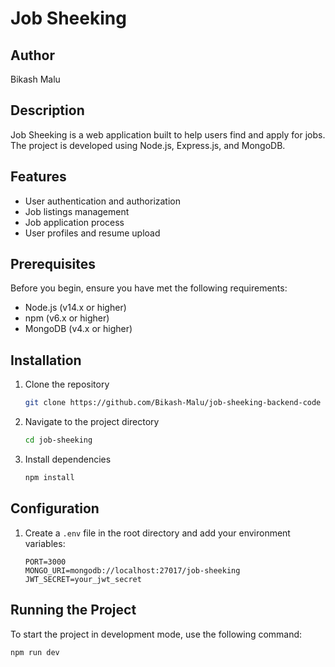 # Job Sheeking

## Author
Bikash Malu

## Description
Job Sheeking is a web application built to help users find and apply for jobs. The project is developed using Node.js, Express.js, and MongoDB.

## Features
- User authentication and authorization
- Job listings management
- Job application process
- User profiles and resume upload

## Prerequisites
Before you begin, ensure you have met the following requirements:
- Node.js (v14.x or higher)
- npm (v6.x or higher)
- MongoDB (v4.x or higher)

## Installation

1. Clone the repository
    ```bash
    git clone https://github.com/Bikash-Malu/job-sheeking-backend-code
    ```

2. Navigate to the project directory
    ```bash
    cd job-sheeking
    ```

3. Install dependencies
    ```bash
    npm install
    ```

## Configuration
1. Create a `.env` file in the root directory and add your environment variables:
    ```
    PORT=3000
    MONGO_URI=mongodb://localhost:27017/job-sheeking
    JWT_SECRET=your_jwt_secret
    ```

## Running the Project
To start the project in development mode, use the following command:
```bash
npm run dev
